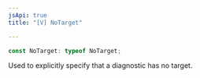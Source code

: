 ```yaml
---
jsApi: true
title: "[V] NoTarget"

---
```

```ts
const NoTarget: typeof NoTarget;
```

Used to explicitly specify that a diagnostic has no target.
